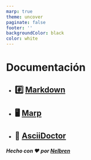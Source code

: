 ```yaml
---
marp: true
theme: uncover
paginate: false
footer: '' 
backgroundColor: black
color: white
---
```


# Documentación

- ## :hash: [Markdown](Markdown.html)
- ## :desktop_computer: [Marp](Marp.html)
- ## :book: [AsciiDoctor](AsciiDoctor.html)

##### Hecho con ❤️ por **[Nelbren](https://nelbren.com)**